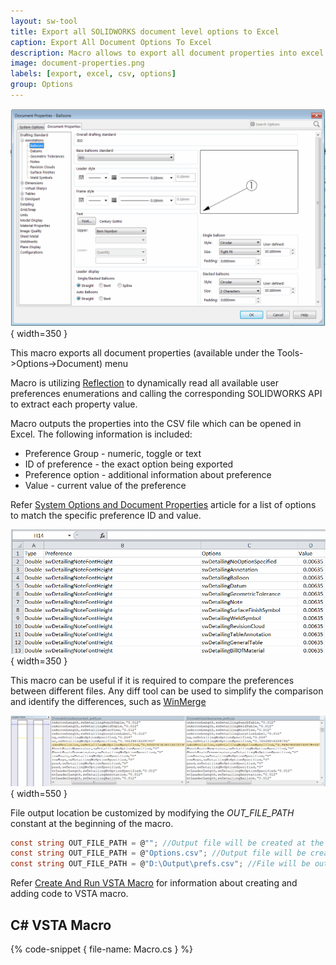 ```yaml
---
layout: sw-tool
title: Export all SOLIDWORKS document level options to Excel
caption: Export All Document Options To Excel
description: Macro allows to export all document properties into excel format using SOLIDWORKS API and reflection
image: document-properties.png
labels: [export, excel, csv, options]
group: Options
---
```

![Document Properties dialog](document-properties.png){ width=350 }

This macro exports all document properties (available under the Tools->Options->Document) menu

Macro is utilizing [Reflection](https://docs.microsoft.com/en-us/dotnet/csharp/programming-guide/concepts/reflection) to dynamically read all available user preferences enumerations and calling the corresponding SOLIDWORKS API to extract each property value.

Macro outputs the properties into the CSV file which can be opened in Excel. The following information is included:

* Preference Group - numeric, toggle or text
* ID of preference - the exact option being exported
* Preference option - additional information about preference
* Value - current value of the preference

Refer [System Options and Document Properties](http://help.solidworks.com/2016/english/api/sldworksapiprogguide/overview/system_options_and_document_properties.htm) article for a list of options to match the specific preference ID and value.

![Extracted user preferences opened in Excel](user-preferences-excel.png){ width=350 }

This macro can be useful if it is required to compare the preferences between different files. Any diff tool can be used to simplify the comparison and identify the differences, such as [WinMerge](http://winmerge.org/)

![Differences between user preferences of two models](diff-user-preferences.png){ width=550 }

File output location be customized by modifying the *OUT_FILE_PATH* constant at the beginning of the macro.

~~~ cs
const string OUT_FILE_PATH = @""; //Output file will be created at the same location as SOLIDWORKS model and will be named as <ModelName>_prefs.csv
const string OUT_FILE_PATH = @"Options.csv"; //Output file will be created at the same location as SOLIDWORKS model and will be named as Options.csv
const string OUT_FILE_PATH = @"D:\Output\prefs.csv"; //File will be output to D:\Output\prefs.csv
~~~

Refer [Create And Run VSTA Macro](solidworks-api/getting-started/macros/create-vsta/) for information about creating and adding code to VSTA macro.

## C# VSTA Macro

{% code-snippet { file-name: Macro.cs } %}
